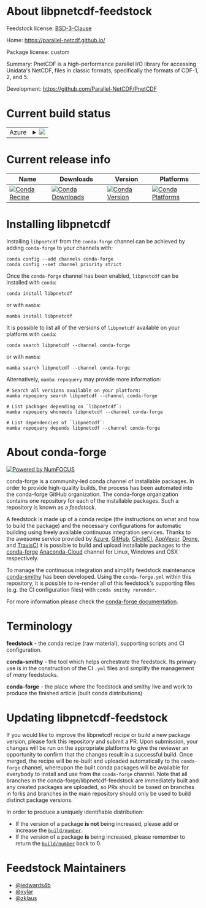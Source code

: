 About libpnetcdf-feedstock
==========================

Feedstock license: [BSD-3-Clause](https://github.com/conda-forge/libpnetcdf-feedstock/blob/main/LICENSE.txt)

Home: https://parallel-netcdf.github.io/

Package license: custom

Summary: PnetCDF is a high-performance parallel I/O library for accessing Unidata's
NetCDF, files in classic formats, specifically the formats of CDF-1, 2, and
5.


Development: https://github.com/Parallel-NetCDF/PnetCDF

Current build status
====================


<table>
    
  <tr>
    <td>Azure</td>
    <td>
      <details>
        <summary>
          <a href="https://dev.azure.com/conda-forge/feedstock-builds/_build/latest?definitionId=19715&branchName=main">
            <img src="https://dev.azure.com/conda-forge/feedstock-builds/_apis/build/status/libpnetcdf-feedstock?branchName=main">
          </a>
        </summary>
        <table>
          <thead><tr><th>Variant</th><th>Status</th></tr></thead>
          <tbody><tr>
              <td>linux_64_mpimpich</td>
              <td>
                <a href="https://dev.azure.com/conda-forge/feedstock-builds/_build/latest?definitionId=19715&branchName=main">
                  <img src="https://dev.azure.com/conda-forge/feedstock-builds/_apis/build/status/libpnetcdf-feedstock?branchName=main&jobName=linux&configuration=linux%20linux_64_mpimpich" alt="variant">
                </a>
              </td>
            </tr><tr>
              <td>linux_64_mpiopenmpi</td>
              <td>
                <a href="https://dev.azure.com/conda-forge/feedstock-builds/_build/latest?definitionId=19715&branchName=main">
                  <img src="https://dev.azure.com/conda-forge/feedstock-builds/_apis/build/status/libpnetcdf-feedstock?branchName=main&jobName=linux&configuration=linux%20linux_64_mpiopenmpi" alt="variant">
                </a>
              </td>
            </tr><tr>
              <td>linux_aarch64_mpimpich</td>
              <td>
                <a href="https://dev.azure.com/conda-forge/feedstock-builds/_build/latest?definitionId=19715&branchName=main">
                  <img src="https://dev.azure.com/conda-forge/feedstock-builds/_apis/build/status/libpnetcdf-feedstock?branchName=main&jobName=linux&configuration=linux%20linux_aarch64_mpimpich" alt="variant">
                </a>
              </td>
            </tr><tr>
              <td>linux_aarch64_mpiopenmpi</td>
              <td>
                <a href="https://dev.azure.com/conda-forge/feedstock-builds/_build/latest?definitionId=19715&branchName=main">
                  <img src="https://dev.azure.com/conda-forge/feedstock-builds/_apis/build/status/libpnetcdf-feedstock?branchName=main&jobName=linux&configuration=linux%20linux_aarch64_mpiopenmpi" alt="variant">
                </a>
              </td>
            </tr><tr>
              <td>linux_ppc64le_mpimpich</td>
              <td>
                <a href="https://dev.azure.com/conda-forge/feedstock-builds/_build/latest?definitionId=19715&branchName=main">
                  <img src="https://dev.azure.com/conda-forge/feedstock-builds/_apis/build/status/libpnetcdf-feedstock?branchName=main&jobName=linux&configuration=linux%20linux_ppc64le_mpimpich" alt="variant">
                </a>
              </td>
            </tr><tr>
              <td>linux_ppc64le_mpiopenmpi</td>
              <td>
                <a href="https://dev.azure.com/conda-forge/feedstock-builds/_build/latest?definitionId=19715&branchName=main">
                  <img src="https://dev.azure.com/conda-forge/feedstock-builds/_apis/build/status/libpnetcdf-feedstock?branchName=main&jobName=linux&configuration=linux%20linux_ppc64le_mpiopenmpi" alt="variant">
                </a>
              </td>
            </tr><tr>
              <td>osx_64_mpimpich</td>
              <td>
                <a href="https://dev.azure.com/conda-forge/feedstock-builds/_build/latest?definitionId=19715&branchName=main">
                  <img src="https://dev.azure.com/conda-forge/feedstock-builds/_apis/build/status/libpnetcdf-feedstock?branchName=main&jobName=osx&configuration=osx%20osx_64_mpimpich" alt="variant">
                </a>
              </td>
            </tr><tr>
              <td>osx_64_mpiopenmpi</td>
              <td>
                <a href="https://dev.azure.com/conda-forge/feedstock-builds/_build/latest?definitionId=19715&branchName=main">
                  <img src="https://dev.azure.com/conda-forge/feedstock-builds/_apis/build/status/libpnetcdf-feedstock?branchName=main&jobName=osx&configuration=osx%20osx_64_mpiopenmpi" alt="variant">
                </a>
              </td>
            </tr><tr>
              <td>osx_arm64_mpimpich</td>
              <td>
                <a href="https://dev.azure.com/conda-forge/feedstock-builds/_build/latest?definitionId=19715&branchName=main">
                  <img src="https://dev.azure.com/conda-forge/feedstock-builds/_apis/build/status/libpnetcdf-feedstock?branchName=main&jobName=osx&configuration=osx%20osx_arm64_mpimpich" alt="variant">
                </a>
              </td>
            </tr><tr>
              <td>osx_arm64_mpiopenmpi</td>
              <td>
                <a href="https://dev.azure.com/conda-forge/feedstock-builds/_build/latest?definitionId=19715&branchName=main">
                  <img src="https://dev.azure.com/conda-forge/feedstock-builds/_apis/build/status/libpnetcdf-feedstock?branchName=main&jobName=osx&configuration=osx%20osx_arm64_mpiopenmpi" alt="variant">
                </a>
              </td>
            </tr>
          </tbody>
        </table>
      </details>
    </td>
  </tr>
</table>

Current release info
====================

| Name | Downloads | Version | Platforms |
| --- | --- | --- | --- |
| [![Conda Recipe](https://img.shields.io/badge/recipe-libpnetcdf-green.svg)](https://anaconda.org/conda-forge/libpnetcdf) | [![Conda Downloads](https://img.shields.io/conda/dn/conda-forge/libpnetcdf.svg)](https://anaconda.org/conda-forge/libpnetcdf) | [![Conda Version](https://img.shields.io/conda/vn/conda-forge/libpnetcdf.svg)](https://anaconda.org/conda-forge/libpnetcdf) | [![Conda Platforms](https://img.shields.io/conda/pn/conda-forge/libpnetcdf.svg)](https://anaconda.org/conda-forge/libpnetcdf) |

Installing libpnetcdf
=====================

Installing `libpnetcdf` from the `conda-forge` channel can be achieved by adding `conda-forge` to your channels with:

```
conda config --add channels conda-forge
conda config --set channel_priority strict
```

Once the `conda-forge` channel has been enabled, `libpnetcdf` can be installed with `conda`:

```
conda install libpnetcdf
```

or with `mamba`:

```
mamba install libpnetcdf
```

It is possible to list all of the versions of `libpnetcdf` available on your platform with `conda`:

```
conda search libpnetcdf --channel conda-forge
```

or with `mamba`:

```
mamba search libpnetcdf --channel conda-forge
```

Alternatively, `mamba repoquery` may provide more information:

```
# Search all versions available on your platform:
mamba repoquery search libpnetcdf --channel conda-forge

# List packages depending on `libpnetcdf`:
mamba repoquery whoneeds libpnetcdf --channel conda-forge

# List dependencies of `libpnetcdf`:
mamba repoquery depends libpnetcdf --channel conda-forge
```


About conda-forge
=================

[![Powered by
NumFOCUS](https://img.shields.io/badge/powered%20by-NumFOCUS-orange.svg?style=flat&colorA=E1523D&colorB=007D8A)](https://numfocus.org)

conda-forge is a community-led conda channel of installable packages.
In order to provide high-quality builds, the process has been automated into the
conda-forge GitHub organization. The conda-forge organization contains one repository
for each of the installable packages. Such a repository is known as a *feedstock*.

A feedstock is made up of a conda recipe (the instructions on what and how to build
the package) and the necessary configurations for automatic building using freely
available continuous integration services. Thanks to the awesome service provided by
[Azure](https://azure.microsoft.com/en-us/services/devops/), [GitHub](https://github.com/),
[CircleCI](https://circleci.com/), [AppVeyor](https://www.appveyor.com/),
[Drone](https://cloud.drone.io/welcome), and [TravisCI](https://travis-ci.com/)
it is possible to build and upload installable packages to the
[conda-forge](https://anaconda.org/conda-forge) [Anaconda-Cloud](https://anaconda.org/)
channel for Linux, Windows and OSX respectively.

To manage the continuous integration and simplify feedstock maintenance
[conda-smithy](https://github.com/conda-forge/conda-smithy) has been developed.
Using the ``conda-forge.yml`` within this repository, it is possible to re-render all of
this feedstock's supporting files (e.g. the CI configuration files) with ``conda smithy rerender``.

For more information please check the [conda-forge documentation](https://conda-forge.org/docs/).

Terminology
===========

**feedstock** - the conda recipe (raw material), supporting scripts and CI configuration.

**conda-smithy** - the tool which helps orchestrate the feedstock.
                   Its primary use is in the construction of the CI ``.yml`` files
                   and simplify the management of *many* feedstocks.

**conda-forge** - the place where the feedstock and smithy live and work to
                  produce the finished article (built conda distributions)


Updating libpnetcdf-feedstock
=============================

If you would like to improve the libpnetcdf recipe or build a new
package version, please fork this repository and submit a PR. Upon submission,
your changes will be run on the appropriate platforms to give the reviewer an
opportunity to confirm that the changes result in a successful build. Once
merged, the recipe will be re-built and uploaded automatically to the
`conda-forge` channel, whereupon the built conda packages will be available for
everybody to install and use from the `conda-forge` channel.
Note that all branches in the conda-forge/libpnetcdf-feedstock are
immediately built and any created packages are uploaded, so PRs should be based
on branches in forks and branches in the main repository should only be used to
build distinct package versions.

In order to produce a uniquely identifiable distribution:
 * If the version of a package **is not** being increased, please add or increase
   the [``build/number``](https://docs.conda.io/projects/conda-build/en/latest/resources/define-metadata.html#build-number-and-string).
 * If the version of a package **is** being increased, please remember to return
   the [``build/number``](https://docs.conda.io/projects/conda-build/en/latest/resources/define-metadata.html#build-number-and-string)
   back to 0.

Feedstock Maintainers
=====================

* [@jedwards4b](https://github.com/jedwards4b/)
* [@xylar](https://github.com/xylar/)
* [@zklaus](https://github.com/zklaus/)


